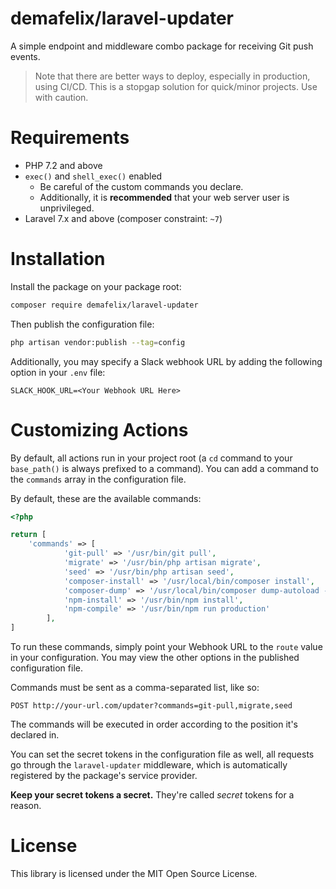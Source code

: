 # demafelix/laravel-updater

A simple endpoint and middleware combo package for receiving Git push events.

> Note that there are better ways to deploy, especially in production, using CI/CD. This is a stopgap solution for quick/minor projects. Use with caution.

# Requirements

* PHP 7.2 and above
* `exec()` and `shell_exec()` enabled
    * Be careful of the custom commands you declare.
    * Additionally, it is **recommended** that your web server user is unprivileged.
* Laravel 7.x and above (composer constraint: `~7`)

# Installation

Install the package on your package root:

```bash
composer require demafelix/laravel-updater
```

Then publish the configuration file:

```bash
php artisan vendor:publish --tag=config
```

Additionally, you may specify a Slack webhook URL by adding the following option in your `.env` file:

```
SLACK_HOOK_URL=<Your Webhook URL Here>
```

# Customizing Actions

By default, all actions run in your project root (a `cd` command to your `base_path()` is always prefixed to a command). You can add a command to the `commands` array in the configuration file.

By default, these are the available commands:

```php
<?php

return [
    'commands' => [
            'git-pull' => '/usr/bin/git pull',
            'migrate' => '/usr/bin/php artisan migrate',
            'seed' => '/usr/bin/php artisan seed',
            'composer-install' => '/usr/local/bin/composer install',
            'composer-dump' => '/usr/local/bin/composer dump-autoload -o',
            'npm-install' => '/usr/bin/npm install',
            'npm-compile' => '/usr/bin/npm run production'
        ],
]
```

To run these commands, simply point your Webhook URL to the `route` value in your configuration. You may view the other options in the published configuration file.

Commands must be sent as a comma-separated list, like so:

```
POST http://your-url.com/updater?commands=git-pull,migrate,seed
```

The commands will be executed in order according to the position it's declared in.

You can set the secret tokens in the configuration file as well, all requests go through the `laravel-updater` middleware, which is automatically registered by the package's service provider.

**Keep your secret tokens a secret.** They're called *secret* tokens for a reason.

# License

This library is licensed under the MIT Open Source License.